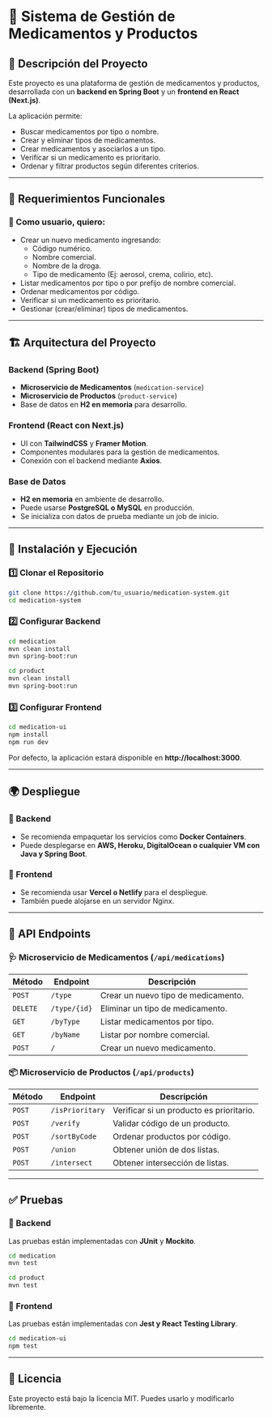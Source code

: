 # 🏥 Sistema de Gestión de Medicamentos y Productos

## 📖 Descripción del Proyecto
Este proyecto es una plataforma de gestión de medicamentos y productos, desarrollada con un **backend en Spring Boot** y un **frontend en React (Next.js)**.

La aplicación permite:
- Buscar medicamentos por tipo o nombre.
- Crear y eliminar tipos de medicamentos.
- Crear medicamentos y asociarlos a un tipo.
- Verificar si un medicamento es prioritario.
- Ordenar y filtrar productos según diferentes criterios.

---

## 📌 Requerimientos Funcionales
### **🎯 Como usuario, quiero:**
- Crear un nuevo medicamento ingresando:
  - Código numérico.
  - Nombre comercial.
  - Nombre de la droga.
  - Tipo de medicamento (Ej: aerosol, crema, colirio, etc).
- Listar medicamentos por tipo o por prefijo de nombre comercial.
- Ordenar medicamentos por código.
- Verificar si un medicamento es prioritario.
- Gestionar (crear/eliminar) tipos de medicamentos.

---

## 🏗️ Arquitectura del Proyecto
### **Backend** (Spring Boot)
- **Microservicio de Medicamentos** (`medication-service`)
- **Microservicio de Productos** (`product-service`)
- Base de datos en **H2 en memoria** para desarrollo.

### **Frontend** (React con Next.js)
- UI con **TailwindCSS** y **Framer Motion**.
- Componentes modulares para la gestión de medicamentos.
- Conexión con el backend mediante **Axios**.

### **Base de Datos**
- **H2 en memoria** en ambiente de desarrollo.
- Puede usarse **PostgreSQL o MySQL** en producción.
- Se inicializa con datos de prueba mediante un job de inicio.

---

## 🚀 Instalación y Ejecución
### **1️⃣ Clonar el Repositorio**
```sh
git clone https://github.com/tu_usuario/medication-system.git
cd medication-system
```

### **2️⃣ Configurar Backend**
```sh
cd medication
mvn clean install
mvn spring-boot:run
```

```sh
cd product
mvn clean install
mvn spring-boot:run
```

### **3️⃣ Configurar Frontend**
```sh
cd medication-ui
npm install
npm run dev
```

Por defecto, la aplicación estará disponible en **http://localhost:3000**.

---

## 🌍 Despliegue
### **📌 Backend**
- Se recomienda empaquetar los servicios como **Docker Containers**.
- Puede desplegarse en **AWS, Heroku, DigitalOcean o cualquier VM con Java y Spring Boot**.

### **📌 Frontend**
- Se recomienda usar **Vercel o Netlify** para el despliegue.
- También puede alojarse en un servidor Nginx.

---

## 📡 API Endpoints
### **🩺 Microservicio de Medicamentos** (`/api/medications`)
| Método  | Endpoint               | Descripción                          |
|---------|------------------------|--------------------------------------|
| `POST`  | `/type`                 | Crear un nuevo tipo de medicamento. |
| `DELETE` | `/type/{id}`            | Eliminar un tipo de medicamento.    |
| `GET`   | `/byType`               | Listar medicamentos por tipo.       |
| `GET`   | `/byName`               | Listar por nombre comercial.        |
| `POST`  | `/`                     | Crear un nuevo medicamento.         |

### **📦 Microservicio de Productos** (`/api/products`)
| Método  | Endpoint        | Descripción                     |
|---------|----------------|---------------------------------|
| `POST`  | `/isPrioritary` | Verificar si un producto es prioritario. |
| `POST`  | `/verify`       | Validar código de un producto. |
| `POST`  | `/sortByCode`   | Ordenar productos por código.  |
| `POST`  | `/union`        | Obtener unión de dos listas.   |
| `POST`  | `/intersect`    | Obtener intersección de listas. |

---

## ✅ Pruebas
### **🧪 Backend**
Las pruebas están implementadas con **JUnit** y **Mockito**.
```sh
cd medication
mvn test
```
```sh
cd product
mvn test
```

### **🧪 Frontend**
Las pruebas están implementadas con **Jest y React Testing Library**.
```sh
cd medication-ui
npm test
```

---

## 📄 Licencia
Este proyecto está bajo la licencia MIT. Puedes usarlo y modificarlo libremente.

